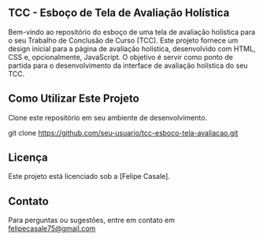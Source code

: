 ## TCC - Esboço de Tela de Avaliação Holística
Bem-vindo ao repositório do esboço de uma tela de avaliação holística para o seu Trabalho de Conclusão de Curso (TCC). Este projeto fornece um design inicial para a página de avaliação holística, desenvolvido com HTML, CSS e, opcionalmente, JavaScript. O objetivo é servir como ponto de partida para o desenvolvimento da interface de avaliação holística do seu TCC.

## Como Utilizar Este Projeto
Clone este repositório em seu ambiente de desenvolvimento.

git clone https://github.com/seu-usuario/tcc-esboco-tela-avaliacao.git

## Licença
Este projeto está licenciado sob a [Felipe Casale]. 

## Contato
Para perguntas ou sugestões, entre em contato em felipecasale75@gmail.com
